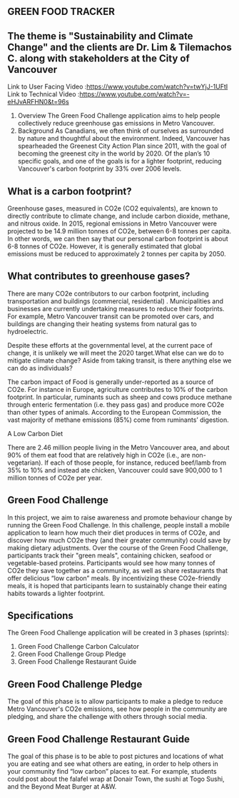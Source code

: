 ## GREEN FOOD TRACKER

## The theme is "Sustainability and Climate Change" and the clients are Dr. Lim & Tilemachos C. along with stakeholders at the City of Vancouver

Link to User Facing Video :https://www.youtube.com/watch?v=twYjJ-1UFtI
Link to Technical Video :https://www.youtube.com/watch?v=-eHJvARFHN0&t=96s

1. Overview
The Green Food Challenge application aims to help people collectively reduce greenhouse
gas emissions in Metro Vancouver.
2. Background
As Canadians, we often think of ourselves as surrounded by nature and thoughtful about
the environment. Indeed, Vancouver has spearheaded the Greenest City Action Plan since
2011, with the goal of becoming the greenest city in the world by 2020. Of the plan’s 10
specific goals, and one of the goals is for a lighter footprint, reducing Vancouver's carbon
footprint by 33% over 2006 levels.

## What is a carbon footprint?
Greenhouse gases, measured in CO2e (CO2 equivalents), are known to directly contribute
to climate change, and include carbon dioxide, methane, and nitrous oxide. In 2015,
regional emissions in Metro Vancouver were projected to be 14.9 million tonnes of CO2e,
between 6-8 tonnes per capita. In other words, we can then say that our personal carbon
footprint is about 6-8 tonnes of CO2e. However, it is generally estimated that global
emissions must be reduced to approximately 2 tonnes per capita by 2050.

## What contributes to greenhouse gases?
There are many CO2e contributors to our carbon footprint, including transportation and
buildings (commercial, residential) . Municipalities and businesses are currently
undertaking measures to reduce their footprints. For example, Metro Vancouver transit can
be promoted over cars, and buildings are changing their heating systems from natural gas
to hydroelectric.

Despite these efforts at the governmental level, at the current pace of change, it is unlikely
we will meet the 2020 target.What else can we do to mitigate climate change? Aside from taking transit, is there anything else we can do as individuals?

The carbon impact of Food is generally under-reported as a source of CO2e. For instance in Europe, agriculture
contributes to 10% of the carbon footprint. In particular, ruminants such as sheep and
cows produce methane through enteric fermentation (i.e. they pass gas) and produce more
CO2e than other types of animals. According to the European Commission, the vast
majority of methane emissions (85%) come from ruminants’ digestion.

A Low Carbon Diet

There are 2.46 million people living in the Metro Vancouver area, and about 90% of them
eat food that are relatively high in CO2e (i.e., are non-vegetarian). If each of those people,
for instance, reduced beef/lamb from 35% to 10% and instead ate chicken, Vancouver
could save 900,000 to 1 million tonnes of CO2e per year.

## Green Food Challenge

In this project, we aim to raise awareness and promote behaviour change by running the
Green Food Challenge. In this challenge, people install a mobile application to learn how
much their diet produces in terms of CO2e, and discover how much CO2e they (and their
greater community) could save by making dietary adjustments.
Over the course of the Green Food Challenge, participants track their "green meals",
containing chicken, seafood or vegetable-based proteins. Participants would see how many
tonnes of CO2e they save together as a community, as well as share restaurants that offer
delicious “low carbon” meals. By incentivizing these CO2e-friendly meals, it is hoped that
participants learn to sustainably change their eating habits towards a lighter footprint.

## Specifications
The Green Food Challenge application will be created in 3 phases (sprints):
1. Green Food Challenge Carbon Calculator
2. Green Food Challenge Group Pledge
3. Green Food Challenge Restaurant Guide

## Green Food Challenge Pledge
The goal of this phase is to allow participants to make a pledge to reduce Metro Vancouver's CO2e emissions,
see how people in the community are pledging, and share the challenge with others through social media.

## Green Food Challenge Restaurant Guide

The goal of this phase is to be able to post pictures and locations of what you are eating
and see what others are eating, in order to help others in your community find “low
carbon” places to eat. For example, students could post about the falafel wrap at Donair
Town, the sushi at Togo Sushi, and the Beyond Meat Burger at A&W.

